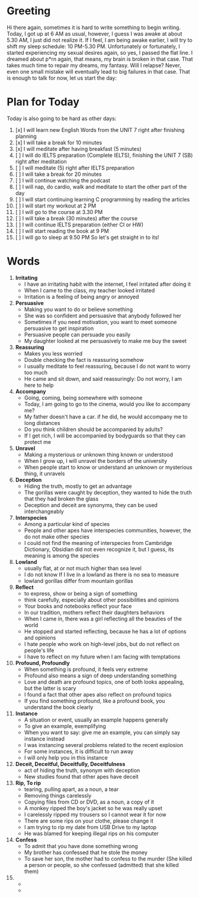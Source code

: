 # Greeting
Hi there again, sometimes it is hard to write something to begin writing. Today, I got up at 6 AM as usual, however, I guess I was awake at about 5.30 AM, I just did not realize it. If I feel, I am being awake earlier, I will try to shift my sleep schedule: 10 PM-5.30 PM. Unfortunately or fortunately, I started experiencing my sexual desires again, so yes, I passed the flat line. I dreamed about p\*rn again, that means, my brain is broken in that case. That takes much time to repair my dreams, my fantasy. Will I relapse? Never, even one small mistake will eventually lead to big failures in that case. That is enough to talk for now, let us start the day:
# Plan for Today
Today is also going to be hard as other days:
1. [x] I will learn new English Words from the UNIT 7 right after finishing planning
2. [x] I will take a break for 10 minutes
3. [x] I will meditate after having breakfast (5 minutes)
4. [ ] I will do IELTS preparation (Complete IELTS), finishing the UNIT 7 (SB) right after meditation
5. [ ] I will meditate (5) right after IELTS preparation
6. [ ] I will take a break for 20 minutes
7. [ ] I will continue watching the podcast
8. [ ] I will nap, do cardio, walk and meditate to start the other part of the day
9. [ ] I will start continuing learning C programming by reading the articles
10. [ ] I will start my workout at 2 PM
11. [ ] I will go to the course  at 3.30 PM
12. [ ] I will take a break (30 minutes) after the course
13. [ ] I will continue IELTS preparation (either CI or HW)
14. [ ] I will start reading the book at 9 PM
15. [ ] I will go to sleep at 9.50 PM
So let's get straight in to its!
# Words
1. **Irritating**
	- I have an irritating habit with the internet, I feel irritated after doing it
	- When I came to the class, my teacher looked irritated
	- Irritation is a feeling of being angry or annoyed 
2. **Persuasive**
	- Making you want to do or believe something
	- She was so confident and persuasive that anybody followed her
	- Sometimes if you need motivation, you want to meet someone persuasive to get inspiration
	- Persuasive people can persuade you easily
	- My daughter looked at me persuasively to make me buy the sweet
3. **Reassuring**
	- Makes you less worried
	- Double checking the fact is reassuring somehow
	- I usually meditate to feel reassuring, because I do not want to worry too much
	- He came and sit down, and said reassuringly: Do not worry, I am here to help
4. **Accompany**
	- Going, coming, being somewhere with someone
	- Today, I am going to go to the cinema, would you like to accompany me?
	- My father doesn't have a car. if he did, he would accompany me to long distances
	- Do you think children should be accompanied by adults?
	- If I get rich, I will be accompanied by bodyguards so that they can protect me
5. **Unravel**
	- Making a mysterious or unknown thing known or understood
	- When I grow up, I will unravel the borders of the university
	- When people start to know or understand an unknown or mysterious thing, it unravels
6. **Deception**
	- Hiding the truth, mostly to get an advantage
	- The gorillas were caught by deception, they wanted to hide the truth that they had broken the glass
	- Deception and deceit are synonyms, they can be used interchangeably
7. **Interspecies**
	- Among a particular kind of species
	- People and other apes have interspecies communities, however, the do not make other species
	- I could not find the meaning of interspecies from Cambridge Dictionary, Obsidian did not even recognize it, but I guess, its meaning is among the species
8. **Lowland**
	- usually flat, at or not much higher than sea level
	- I do not know If I live in a lowland as there is no sea to measure
	- lowland gorillas differ from mountain gorillas
9. **Reflect**
	- to express, show or being a sign of something
	- think carefully, especially about other possibilities and opinions
	- Your books and notebooks reflect your face
	- In our tradition, mothers reflect their daughters behaviors
	- When I came in, there was a girl reflecting all the beauties of the world
	- He stopped and started reflecting, because he has a lot of options and opinions
	- I hate people who work on high-level jobs, but do not reflect on people's life
	- I have to reflect on my future when I am facing with temptations
10. **Profound, Profoundly**
	- When something is profound, it feels very extreme
	- Profound also means a sign of deep understanding something
	- Love and death are profound topics, one of both looks appealing, but the latter is scary
	- I found a fact that other apes also reflect on profound topics
	- If you find something profound, like a profound book, you understand the book clearly
11. **Instance**
	- A situation or event, usually an example happens generally
	- To give an example, exemplifying
	- When you want to say: give me an example, you can simply say instance instead
	- I was instancing several problems related to the recent explosion
	- For some instances, it is difficult to run away
	- I will only help you in this instance
12. **Deceit, Deceitful, Deceitfully, Deceitfulness**
	- act of hiding the truth, synonym with deception
	- New studies found that other apes have deceit
13. **Rip, To rip**
	- tearing, pulling apart, as a noun, a tear
	- Removing things carelessly
	- Copying files from CD or DVD, as a noun, a copy of it
	- A monkey ripped the boy's jacket so he was really upset
	- I carelessly ripped my trousers so I cannot wear it for now
	- There are some rips on your clothe, please change it
	- I am trying to rip my date from USB Drive to my laptop
	- He was blamed for keeping illegal rips on his computer
14. **Confess**
	- To admit that you have done something wrong
	- My brother has confessed that he stole the money
	- To save her son, the mother had to confess to the murder (She killed a person or people, so she confessed (admitted) that she killed them)
15. -
	- 